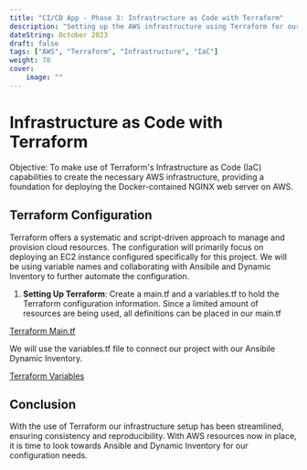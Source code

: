 ```yaml
---
title: "CI/CD App - Phase 3: Infrastructure as Code with Terraform"
description: "Setting up the AWS infrastructure using Terraform for our Docker container deployment."
dateString: October 2023
draft: false
tags: ["AWS", "Terraform", "Infrastructure", "IaC"]
weight: 78
cover:
    image: ""
---
```


# Infrastructure as Code with Terraform

Objective: To make use of Terraform's Infrastructure as Code (IaC) capabilities to create the necessary AWS infrastructure, providing a foundation for deploying the Docker-contained NGINX web server on AWS.

## **Terraform Configuration**

Terraform offers a systematic and script-driven approach to manage and provision cloud resources. The configuration will primarily focus on deploying an EC2 instance configured specifically for this project. We will be using variable names and collaborating with Ansibile and Dynamic Inventory to further automate the configuration.

1. **Setting Up Terraform**: Create a main.tf and a variables.tf to hold the Terraform configuration information. Since a limited amount of resources are being used, all definitions can be placed in our main.tf

[Terraform Main.tf](images/terraform-main.png)

We will use the variables.tf file to connect our project with our Ansibile Dynamic Inventory.

[Terraform Variables](images/terraform-variables.png)

## **Conclusion**

With the use of Terraform our infrastructure setup has been streamlined, ensuring consistency and reproducibility. With AWS resources now in place, it is time to look towards Ansible and Dynamic Inventory for our configuration needs.
